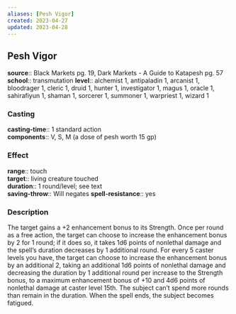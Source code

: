 ```yaml
---
aliases: [Pesh Vigor]
created: 2023-04-27
updated: 2023-04-28
---
```


## Pesh Vigor

**source**:: Black Markets pg. 19, Dark Markets - A Guide to Katapesh pg. 57  
**school**:: transmutation
**level**:: alchemist 1, antipaladin 1, arcanist 1, bloodrager 1, cleric 1, druid 1, hunter 1, investigator 1, magus 1, oracle 1, sahirafiyun 1, shaman 1, sorcerer 1, summoner 1, warpriest 1, wizard 1

### Casting

**casting-time**:: 1 standard action  
**components**:: V, S, M (a dose of pesh worth 15 gp)

### Effect

**range**:: touch  
**target**:: living creature touched  
**duration**:: 1 round/level; see text  
**saving-throw**:: Will negates
**spell-resistance**:: yes

### Description

The target gains a +2 enhancement bonus to its Strength. Once per round as a free action, the target can choose to increase the enhancement bonus by 2 for 1 round; if it does so, it takes 1d6 points of nonlethal damage and the spell’s duration decreases by 1 additional round. For every 5 caster levels you have, the target can choose to increase the enhancement bonus by an additional 2, taking an additional 1d6 points of nonlethal damage and decreasing the duration by 1 additional round per increase to the Strength bonus, to a maximum enhancement bonus of +10 and 4d6 points of nonlethal damage at caster level 15th. The subject can’t spend more rounds than remain in the duration. When the spell ends, the subject becomes fatigued.
